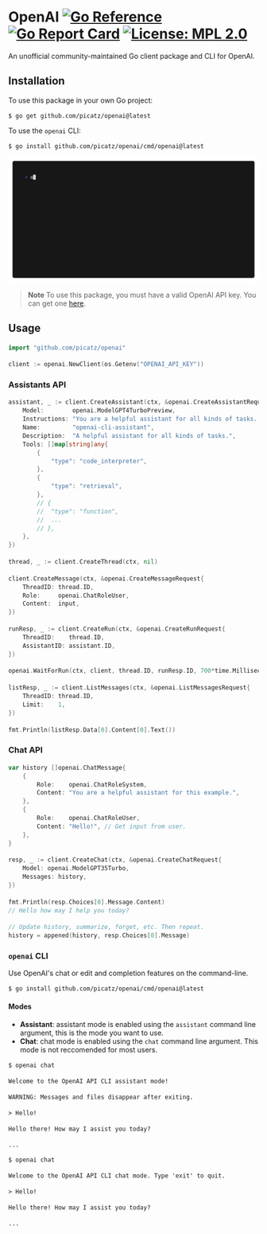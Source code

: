 # OpenAI [![Go Reference](https://pkg.go.dev/badge/github.com/picatz/openai.svg)](https://pkg.go.dev/github.com/picatz/openai) [![Go Report Card](https://goreportcard.com/badge/github.com/picatz/openai)](https://goreportcard.com/report/github.com/picatz/openai) [![License: MPL 2.0](https://img.shields.io/badge/License-MPL_2.0-brightgreen.svg)](https://opensource.org/licenses/MPL-2.0) 
 
An unofficial community-maintained Go client package and CLI for OpenAI.

## Installation

To use this package in your own Go project:

```console
$ go get github.com/picatz/openai@latest
```

To use the `openai` CLI:

```console
$ go install github.com/picatz/openai/cmd/openai@latest
```

<center>
   <img src="./vhs/demo.gif"></img>
</center>

> **Note**
> To use this package, you must have a valid OpenAI API key. You can get one [here](https://platform.openai.com/).

## Usage

```go
import "github.com/picatz/openai"

client := openai.NewClient(os.Getenv("OPENAI_API_KEY"))
```

### Assistants API

```go
assistant, _ := client.CreateAssistant(ctx, &openai.CreateAssistantRequest{
	Model:        openai.ModelGPT4TurboPreview,
	Instructions: "You are a helpful assistant for all kinds of tasks. Answer as concisely as possible.",
	Name:         "openai-cli-assistant",
	Description:  "A helpful assistant for all kinds of tasks.",
	Tools: []map[string]any{
		{
			"type": "code_interpreter",
		},
		{
			"type": "retrieval",
		},
		// {
		// 	"type": "function",
		//  ...
		// },
	},
})

thread, _ := client.CreateThread(ctx, nil)

client.CreateMessage(ctx, &openai.CreateMessageRequest{
	ThreadID: thread.ID,
	Role:     openai.ChatRoleUser,
	Content:  input,
})

runResp, _ := client.CreateRun(ctx, &openai.CreateRunRequest{
	ThreadID:    thread.ID,
	AssistantID: assistant.ID,
})

openai.WaitForRun(ctx, client, thread.ID, runResp.ID, 700*time.Millisecond)

listResp, _ := client.ListMessages(ctx, &openai.ListMessagesRequest{
	ThreadID: thread.ID,
	Limit:    1,
})

fmt.Println(listResp.Data[0].Content[0].Text())
```

### Chat API

```go
var history []openai.ChatMessage{
	{
		Role:    openai.ChatRoleSystem,
		Content: "You are a helpful assistant for this example.",
	},
	{
		Role:    openai.ChatRoleUser,
		Content: "Hello!", // Get input from user.
	},
}

resp, _ := client.CreateChat(ctx, &openai.CreateChatRequest{
	Model: openai.ModelGPT35Turbo,
	Messages: history,
})

fmt.Println(resp.Choices[0].Message.Content)
// Hello how may I help you today?

// Update history, summarize, forget, etc. Then repeat.
history = appened(history, resp.Choices[0].Message)
```

### `openai` CLI

Use OpenAI's chat or edit and completion features on the command-line.

```console
$ go install github.com/picatz/openai/cmd/openai@latest
```

#### Modes

* **Assistant**: assistant mode is enabled using the `assistant` command line argument, this is the mode you want to use.
* **Chat**: chat mode is enabled using the `chat` command line argument. This mode is not reccomended for most users.

```console
$ openai chat

Welcome to the OpenAI API CLI assistant mode!
                                             
WARNING: Messages and files disappear after exiting.

> Hello!

Hello there! How may I assist you today?

...
```

```console
$ openai chat

Welcome to the OpenAI API CLI chat mode. Type 'exit' to quit.

> Hello!

Hello there! How may I assist you today?

...
```
